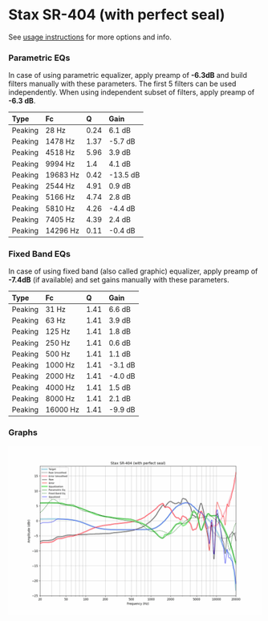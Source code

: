 # Stax SR-404 (with perfect seal)
See [usage instructions](https://github.com/jaakkopasanen/AutoEq#usage) for more options and info.

### Parametric EQs
In case of using parametric equalizer, apply preamp of **-6.3dB** and build filters manually
with these parameters. The first 5 filters can be used independently.
When using independent subset of filters, apply preamp of **-6.3 dB**.

| Type    | Fc       |    Q | Gain     |
|:--------|:---------|:-----|:---------|
| Peaking | 28 Hz    | 0.24 | 6.1 dB   |
| Peaking | 1478 Hz  | 1.37 | -5.7 dB  |
| Peaking | 4518 Hz  | 5.96 | 3.9 dB   |
| Peaking | 9994 Hz  | 1.4  | 4.1 dB   |
| Peaking | 19683 Hz | 0.42 | -13.5 dB |
| Peaking | 2544 Hz  | 4.91 | 0.9 dB   |
| Peaking | 5166 Hz  | 4.74 | 2.8 dB   |
| Peaking | 5810 Hz  | 4.26 | -4.4 dB  |
| Peaking | 7405 Hz  | 4.39 | 2.4 dB   |
| Peaking | 14296 Hz | 0.11 | -0.4 dB  |

### Fixed Band EQs
In case of using fixed band (also called graphic) equalizer, apply preamp of **-7.4dB**
(if available) and set gains manually with these parameters.

| Type    | Fc       |    Q | Gain    |
|:--------|:---------|:-----|:--------|
| Peaking | 31 Hz    | 1.41 | 6.6 dB  |
| Peaking | 63 Hz    | 1.41 | 3.9 dB  |
| Peaking | 125 Hz   | 1.41 | 1.8 dB  |
| Peaking | 250 Hz   | 1.41 | 0.6 dB  |
| Peaking | 500 Hz   | 1.41 | 1.1 dB  |
| Peaking | 1000 Hz  | 1.41 | -3.1 dB |
| Peaking | 2000 Hz  | 1.41 | -4.0 dB |
| Peaking | 4000 Hz  | 1.41 | 1.5 dB  |
| Peaking | 8000 Hz  | 1.41 | 2.1 dB  |
| Peaking | 16000 Hz | 1.41 | -9.9 dB |

### Graphs
![](./Stax%20SR-404%20(with%20perfect%20seal).png)